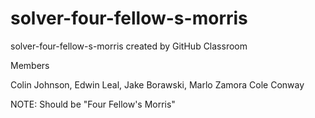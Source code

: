 # solver-four-fellow-s-morris
solver-four-fellow-s-morris created by GitHub Classroom

Members

Colin Johnson,
Edwin Leal,
Jake Borawski,
Marlo Zamora
Cole Conway


NOTE: Should be "Four Fellow's Morris"
